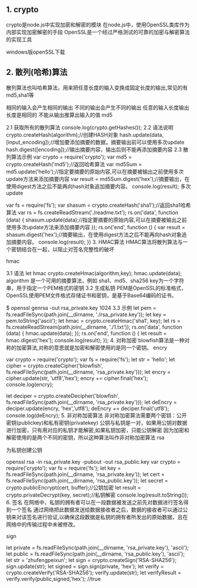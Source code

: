 ## 1. crypto
crypto是node.js中实现加密和解密的模块 在node.js中，使用OpenSSL类库作为内部实现加密解密的手段 OpenSSL是一个经过严格测试的可靠的加密与解密算法的实现工具

windows版openSSL下载

## 2. 散列(哈希)算法
散列算法也叫哈希算法，用来把任意长度的输入变换成固定长度的输出,常见的有md5,sha1等

相同的输入会产生相同的输出
不同的输出会产生不同的输出
任意的输入长度输出长度是相同的
不能从输出推算出输入的值
md5

2.1 获取所有的散列算法
console.log(crypto.getHashes());
2.2 语法说明
crypto.createHash(algorithm);//创建HASH对象
hash.update(data,[input_encoding]);//增加要添加摘要的数据，摘要输出前可以使用多次update
hash.digest([encoding]);//输出摘要内容，输出后则不能再添加摘要内容
2.3 散列算法示例
var crypto = require('crypto');
var md5 = crypto.createHash('md5');//返回哈希算法
var md5Sum = md5.update('hello');//指定要摘要的原始内容,可以在摘要被输出之前使用多次update方法来添加摘要内容
var result = md5Sum.digest('hex');//摘要输出，在使用digest方法之后不能再向hash对象追加摘要内容。
console.log(result);
多次update

var fs = require('fs');
var shasum = crypto.createHash('sha1');//返回sha1哈希算法
var rs = fs.createReadStream('./readme.txt');
rs.on('data', function (data) {
    shasum.update(data);//指定要摘要的原始内容,可以在摘要被输出之前使用多次update方法来添加摘要内容
});
rs.on('end', function () {
    var result = shasum.digest('hex');//摘要输出，在使用digest方法之后不能再向hash对象追加摘要内容。
    console.log(result);
})
3. HMAC算法
HMAC算法将散列算法与一个密钥结合在一起，以阻止对签名完整性的破坏

hmac

3.1 语法
let hmac crypto.createHmac(algorithm,key);
hmac.update(data);
algorithm 是一个可用的摘要算法，例如 sha1、md5、sha256
key为一个字符串，用于指定一个PEM格式的密钥
3.2 生成私钥
PEM是OpenSSL的标准格式，OpenSSL使用PEM文件格式存储证书和密钥，是基于Base64编码的证书。

$ openssl genrsa -out rsa_private.key 1024
3.3 示例
let pem = fs.readFileSync(path.join(__dirname, './rsa_private.key'));
let key = pem.toString('ascii');
let hmac = crypto.createHmac('sha1', key);
let rs = fs.createReadStream(path.join(__dirname, './1.txt'));
rs.on('data', function (data) {
    hmac.update(data);
});
rs.on('end', function () {
    let result = hmac.digest('hex');
    console.log(result);
});
4. 对称加密
blowfish算法是一种对称的加密算法,对称的意思就是加密和解密使用的是同一个密钥。
encry

var crypto = require('crypto');
var fs = require('fs');
let str = 'hello';
let cipher = crypto.createCipher('blowfish', fs.readFileSync(path.join(__dirname, 'rsa_private.key')));
let encry = cipher.update(str, 'utf8','hex');
encry += cipher.final('hex');
console.log(encry);

let deciper = crypto.createDecipher('blowfish', fs.readFileSync(path.join(__dirname, 'rsa_private.key')));
let deEncry = deciper.update(encry, 'hex','utf8');
deEncry += deciper.final('utf8');
console.log(deEncry);
5. 非对称加密算法
非对称加密算法需要两个密钥：公开密钥(publickey)和私有密钥(privatekey)
公钥与私钥是一对，如果用公钥对数据进行加密，只有用对应的私钥才能解密,如果私钥加密，只能公钥解密
因为加密和解密使用的是两个不同的密钥，所以这种算法叫作非对称加密算法
rsa

为私钥创建公钥

openssl rsa -in rsa_private.key -pubout -out rsa_public.key
var crypto = require('crypto');
var fs = require('fs');
let key = fs.readFileSync(path.join(__dirname, 'rsa_private.key'));
let cert = fs.readFileSync(path.join(__dirname, 'rsa_public.key'));
let secret = crypto.publicEncrypt(cert, buffer);//公钥加密
let result = crypto.privateDecrypt(key, secret);//私钥解密
console.log(result.toString());
6. 签名
在网络中，私钥的拥有者可以在一段数据被发送之前先对数据进行签名得到一个签名 通过网络把此数据发送给数据接收者之后，数据的接收者可以通过公钥来对该签名进行验证,以确保这段数据是私钥的拥有者所发出的原始数据，且在网络中的传输过程中未被修改。

sign

let private = fs.readFileSync(path.join(__dirname, 'rsa_private.key'), 'ascii');
let public = fs.readFileSync(path.join(__dirname, 'rsa_public.key'), 'ascii');
let str = 'zhufengpeixun';
let sign = crypto.createSign('RSA-SHA256');
sign.update(str);
let signed = sign.sign(private, 'hex');
let verify = crypto.createVerify('RSA-SHA256');
verify.update(str);
let verifyResult = verify.verify(public,signed,'hex'); //true